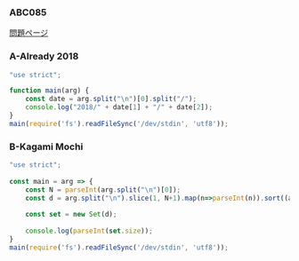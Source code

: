 ### ABC085
[問題ページ](https://atcoder.jp/contests/abc085/tasks)

### A-Already 2018
```JavaScript
"use strict";

function main(arg) {
    const date = arg.split("\n")[0].split("/");
    console.log("2018/" + date[1] + "/" + date[2]);
}
main(require('fs').readFileSync('/dev/stdin', 'utf8'));

```

### B-Kagami Mochi
```JavaScript
"use strict";
    
const main = arg => {
    const N = parseInt(arg.split("\n")[0]);
    const d = arg.split("\n").slice(1, N+1).map(n=>parseInt(n)).sort((a,b)=>b-a);
    
    const set = new Set(d);
    
    console.log(parseInt(set.size));
}
main(require('fs').readFileSync('/dev/stdin', 'utf8'));

```